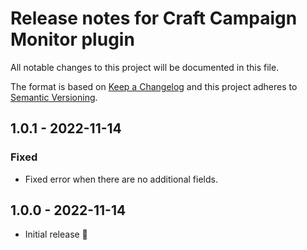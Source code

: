 # Release notes for Craft Campaign Monitor plugin

All notable changes to this project will be documented in this file.

The format is based on [Keep a Changelog](http://keepachangelog.com/) and this project adheres to [Semantic Versioning](http://semver.org/).

## 1.0.1 - 2022-11-14
### Fixed
- Fixed error when there are no additional fields.

## 1.0.0 - 2022-11-14
- Initial release 🎉